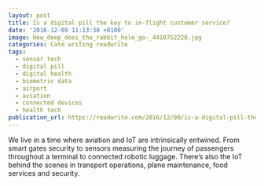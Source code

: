 ```yaml
---
layout: post
title: Is a digital pill the key to in-flight customer service?
date: '2016-12-09 11:13:30 +0100'
image: How_deep_does_the_rabbit_hole_go-_4410752220.jpg
categories: Cate writing readwrite
tags:
  - sensor tech
  - digital pill
  - digital health
  - biometric data
  - airport
  - aviation
  - connected devices
  - health tech
publication_url: https://readwrite.com/2016/12/09/is-a-digital-pill-the-key-to-in-flight-customer-service-hl1/
---
```

We live in a time where aviation and IoT are intrinsically entwined. From smart gates security to sensors measuring the journey of passengers throughout a terminal to connected robotic luggage. There’s also the IoT behind the scenes in transport operations, plane maintenance, food services and security.
